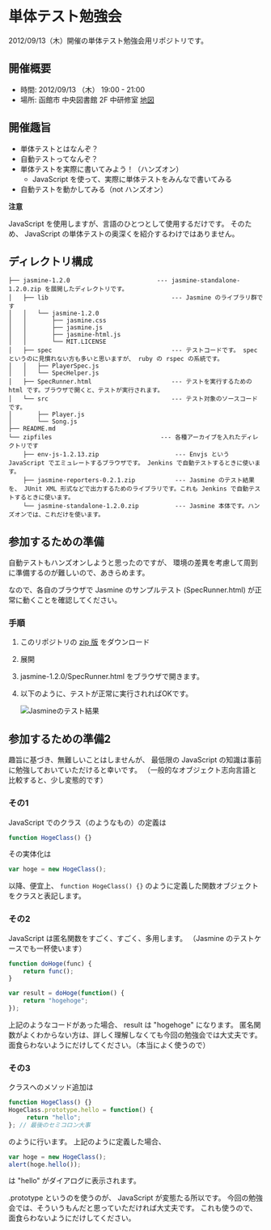 単体テスト勉強会
=================

2012/09/13（木）開催の単体テスト勉強会用リポジトリです。

開催概要
---------

* 時間: 2012/09/13 （木） 19:00 - 21:00
* 場所: 函館市 中央図書館 2F 中研修室 [地図](http://goo.gl/maps/HcGZq)

開催趣旨
---------

* 単体テストとはなんぞ？
* 自動テストってなんぞ？
* 単体テストを実際に書いてみよう！（ハンズオン）
    * JavaScript を使って、実際に単体テストをみんなで書いてみる
* 自動テストを動かしてみる（not ハンズオン）

**注意**

JavaScript を使用しますが、言語のひとつとして使用するだけです。
そのため、 JavaScript の単体テストの奥深くを紹介するわけではありません。

ディレクトリ構成
----------------

    ├── jasmine-1.2.0                        --- jasmine-standalone-1.2.0.zip を展開したディレクトリです。
    │   ├── lib                                  --- Jasmine のライブラリ群です
    │   │   └── jasmine-1.2.0
    │   │       ├── jasmine.css
    │   │       ├── jasmine.js
    │   │       ├── jasmine-html.js
    │   │       └── MIT.LICENSE
    │   ├── spec                                 --- テストコードです。 spec というのに見慣れない方も多いと思いますが、 ruby の rspec の系統です。
    │   │   ├── PlayerSpec.js
    │   │   └── SpecHelper.js
    │   ├── SpecRunner.html                      --- テストを実行するための html です。ブラウザで開くと、テストが実行されます。
    │   └── src                                  --- テスト対象のソースコードです。
    │       ├── Player.js
    │       └── Song.js
    ├── README.md
    └── zipfiles                              --- 各種アーカイブを入れたディレクトリです
        ├── env-js-1.2.13.zip                     --- Envjs という JavaScript でエミュレートするブラウザです。 Jenkins で自動テストするときに使います。
        ├── jasmine-reporters-0.2.1.zip           --- Jasmine のテスト結果を、 JUnit XML 形式などで出力するためのライブラリです。これも Jenkins で自動テストするときに使います。
        └── jasmine-standalone-1.2.0.zip          --- Jasmine 本体です。ハンズオンでは、これだけを使います。

参加するための準備
-------------------

自動テストもハンズオンしようと思ったのですが、
環境の差異を考慮して周到に準備するのが難しいので、あきらめます。

なので、各自のブラウザで Jasmine のサンプルテスト (SpecRunner.html) が正常に動くことを確認してください。

### 手順

1. このリポジトリの [zip 版](https://github.com/comutt/unittest-study/zipball/v0.0.1) をダウンロード 
1. 展開
1. jasmine-1.2.0/SpecRunner.html をブラウザで開きます。
1. 以下のように、テストが正常に実行されればOKです。

   ![Jasmineのテスト結果](https://raw.github.com/comutt/unittest-study/master/images/jasmine-result.png)

参加するための準備2
---------------------

趣旨に基づき、無難しいことはしませんが、
最低限の JavaScript の知識は事前に勉強しておいていただけると幸いです。
（一般的なオブジェクト志向言語と比較すると、少し変態的です）

### その1

JavaScript でのクラス（のようなもの）の定義は

```JavaScript
function HogeClass() {}
```
    
その実体化は

```JavaScript
var hoge = new HogeClass();
```

以降、便宜上、  `function HogeClass() {}` のように定義した関数オブジェクトをクラスと表記します。
    
### その2

JavaScript は匿名関数をすごく、すごく、多用します。
（Jasmine のテストケースでも一杯使います）

```JavaScript
function doHoge(func) {
    return func();
}

var result = doHoge(function() {
    return "hogehoge";
});
```

上記のようなコードがあった場合、 result は "hogehoge" になります。
匿名関数がよくわからない方は、詳しく理解しなくても今回の勉強会では大丈夫です。
面食らわないようにだけしてください。（本当によく使うので）
    
### その3

クラスへのメソッド追加は

```JavaScript
function HogeClass() {}
HogeClass.prototype.hello = function() {
     return "hello";
}; // 最後のセミコロン大事
```

のように行います。
上記のように定義した場合、

```JavaScript
var hoge = new HogeClass();
alert(hoge.hello());
```

は "hello" がダイアログに表示されます。

.prototype というのを使うのが、 JavaScript が変態たる所以です。
今回の勉強会では、そういうもんだと思っていただければ大丈夫です。
これも使うので、面食らわないようにだけしてください。
    
